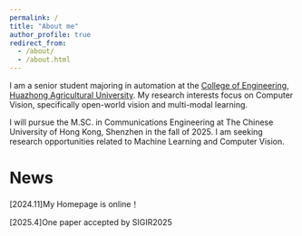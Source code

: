 ```yaml
---
permalink: /
title: "About me"
author_profile: true
redirect_from: 
  - /about/
  - /about.html
---
```

I am a senior student majoring in automation at the [College of Engineering](https://cet.hzau.edu.cn/), [Huazhong Agricultural University](https://www.hzau.edu.cn/). My research interests focus on Computer Vision, specifically open-world vision and multi-modal learning. 

I will pursue the M.SC. in Communications Engineering at The Chinese University of Hong Kong, Shenzhen in the fall of 2025. I am seeking research opportunities related to Machine Learning and Computer Vision.

News
======

[2024.11]My Homepage is online！

[2025.4]One paper accepted by SIGIR2025


